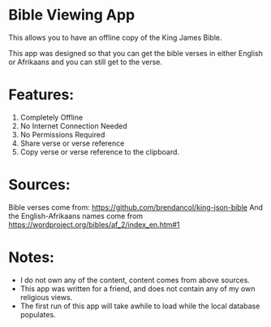 # Bible Viewing App

This allows you to have an offline copy of the King James Bible.

This app was designed so that you can get the bible verses in either English or Afrikaans and you can still get to the verse.

# Features:

1. Completely Offline
2. No Internet Connection Needed
3. No Permissions Required
4. Share verse or verse reference
5. Copy verse or verse reference to the clipboard.

# Sources:

Bible verses come from: <https://github.com/brendancol/king-json-bible>
And the English-Afrikaans names come from <https://wordproject.org/bibles/af_2/index_en.htm#1>

# Notes:

* I do not own any of the content, content comes from above sources.
* This app was written for a friend, and does not contain any of my own religious views.
* The first run of this app will take awhile to load while the local database populates.
